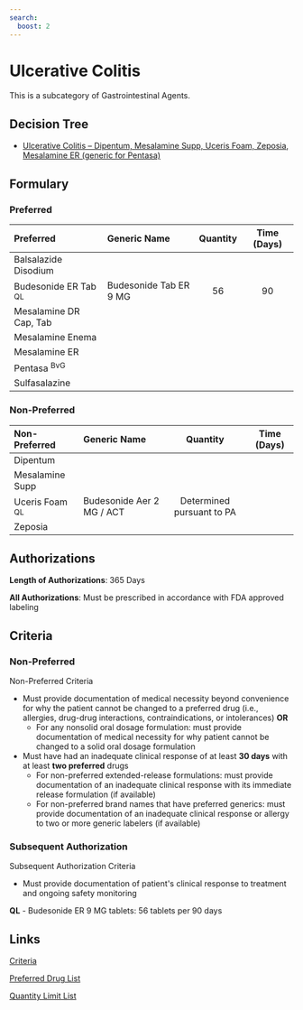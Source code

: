 ```yaml
---
search:
  boost: 2 
---
```


# Ulcerative Colitis

This is a subcategory of Gastrointestinal Agents.

## Decision Tree

- [Ulcerative Colitis – Dipentum, Mesalamine Supp, Uceris Foam, Zeposia, Mesalamine ER (generic for Pentasa)](https://forms.office.com.mcas.ms/pages/designpagev2.aspx?auth_pvr=OrgId&auth_upn=anttwaniqua.greer%40gainwelltechnologies.com&origin=OfficeDotCom&lang=en-US&sessionid=dba554c2-2c78-4f60-bee3-f837172c2546&route=GroupForms&subpage=design&id=nPhjxpvvj0G9PUHkbAzgaN9UYz8EqmlIs3_TYn4TbXBUMDNDSktPUzlMUDQ1QTM0Sk9WWURBU09QMyQlQCN0PWcu&topview=Preview)

## Formulary

### Preferred

| Preferred                      | Generic Name           | Quantity | Time (Days) |
| :----------------------------- | :--------------------- | :------: | :---------: |
| Balsalazide Disodium           |                        |          |             |
| Budesonide ER Tab <sup>QL<sup> | Budesonide Tab ER 9 MG |    56    |     90      |
| Mesalamine DR Cap, Tab         |                        |          |             |
| Mesalamine Enema               |                        |          |             |
| Mesalamine ER                  |                        |          |             |
| Pentasa <sup>BvG<sup>          |                        |          |             |
| Sulfasalazine                  |                        |          |             |

### Non-Preferred

| Non-Preferred            | Generic Name              |         Quantity          | Time (Days) |
| :----------------------- | :------------------------ | :-----------------------: | :---------: |
| Dipentum                 |                           |                           |             |
| Mesalamine Supp          |                           |                           |             |
| Uceris Foam <sup>QL<sup> | Budesonide Aer 2 MG / ACT | Determined pursuant to PA |             |
| Zeposia                  |                           |                           |             |

## Authorizations

**Length of Authorizations**: 365 Days

**All Authorizations**: Must be prescribed in accordance with FDA approved labeling

## Criteria

### Non-Preferred

Non-Preferred Criteria

- Must provide documentation of medical necessity beyond convenience for why the patient cannot be changed to a preferred drug (i.e., allergies, drug-drug interactions, contraindications, or intolerances) **OR**
    - For any nonsolid oral dosage formulation: must provide documentation of medical necessity for why patient cannot be changed to a solid oral dosage formulation
- Must have had an inadequate clinical response of at least **30 days** with at least **two preferred** drugs
    - For non-preferred extended-release formulations: must provide documentation of an inadequate clinical response with its immediate release formulation (if available)
    - For non-preferred brand names that have preferred generics: must provide documentation of an inadequate clinical response or allergy to two or more generic labelers (if available)

### Subsequent Authorization

Subsequent Authorization Criteria

- Must provide documentation of patient's clinical response to treatment and ongoing safety monitoring

**QL** - Budesonide ER 9 MG tablets: 56 tablets per 90 days

## Links

[Criteria](https://pharmacy.medicaid.ohio.gov/sites/default/files/20230101_UPDL%20_Criteria_APPROVED.pdf#page=68)

[Preferred Drug List](https://pharmacy.medicaid.ohio.gov/sites/default/files/20230101_UPDL_APPROVED_12.13.22.pdf#page=24)

[Quantity Limit List](https://pharmacy.medicaid.ohio.gov/sites/default/files/20230101_Ohio_Medicaid_Quantity_Document_APPROVED.pdf)
